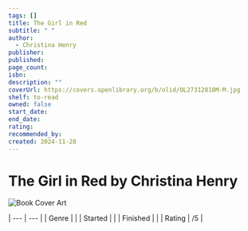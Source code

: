 ```yaml
---
tags: []
title: The Girl in Red
subtitle: " "
author:
  - Christina Henry
publisher: 
published: 
page_count: 
isbn: 
description: ""
coverUrl: https://covers.openlibrary.org/b/olid/OL27312818M-M.jpg
shelf: to-read
owned: false
start_date: 
end_date: 
rating: 
recommended_by: 
created: 2024-11-28
---
```


# The Girl in Red by Christina Henry

![Book Cover Art](https://covers.openlibrary.org/b/olid/OL27312818M-M.jpg)


| --- | --- |
| Genre |  |
| Started |  |
| Finished |  |
| Rating | /5 |

